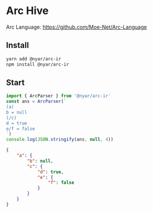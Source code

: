 Arc Hive
========

Arc Language: https://github.com/Moe-Net/Arc-Language

## Install

```sh
yarn add @nyar/arc-ir
npm install @nyar/arc-ir
```

## Start

```ts
import { ArcParser } from '@nyar/arc-ir'
const ans = ArcParser(`
(a)
b = null
(/c)
d = true
e/f = false
`)
console.log(JSON.stringify(ans, null, 4))
```



```json
{
    "a": {
        "b": null,
        "c": {
            "d": true,
            "e": {
                "f": false
            }
        }
    }
}
```